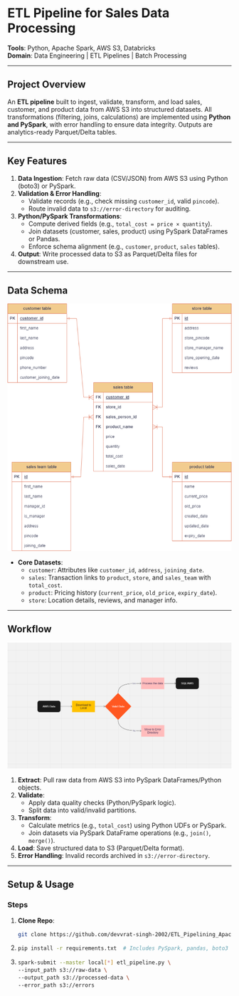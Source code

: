 # ETL Pipeline for Sales Data Processing

**Tools**: Python, Apache Spark, AWS S3, Databricks  
**Domain**: Data Engineering | ETL Pipelines | Batch Processing  

---

## Project Overview  
An **ETL pipeline** built to ingest, validate, transform, and load sales, customer, and product data from AWS S3 into structured datasets. All transformations (filtering, joins, calculations) are implemented using **Python and PySpark**, with error handling to ensure data integrity. Outputs are analytics-ready Parquet/Delta tables.  

---

## Key Features  
1. **Data Ingestion**: Fetch raw data (CSV/JSON) from AWS S3 using Python (boto3) or PySpark.  
2. **Validation & Error Handling**:  
   - Validate records (e.g., check missing `customer_id`, valid `pincode`).  
   - Route invalid data to `s3://error-directory` for auditing.  
3. **Python/PySpark Transformations**:  
   - Compute derived fields (e.g., `total_cost = price × quantity`).  
   - Join datasets (customer, sales, product) using PySpark DataFrames or Pandas.  
   - Enforce schema alignment (e.g., `customer`, `product`, `sales` tables).  
4. **Output**: Write processed data to S3 as Parquet/Delta files for downstream use.  

---

## Data Schema  
![Database Schema Diagram](docs/database_schema.drawio.png) 
- **Core Datasets**:  
  - `customer`: Attributes like `customer_id`, `address`, `joining_date`.  
  - `sales`: Transaction links to `product`, `store`, and `sales_team` with `total_cost`.  
  - `product`: Pricing history (`current_price`, `old_price`, `expiry_date`).  
  - `store`: Location details, reviews, and manager info.  

---

## Workflow  
![ETL Pipeline Architecture](docs/architecture.png)
1. **Extract**: Pull raw data from AWS S3 into PySpark DataFrames/Python objects.  
2. **Validate**:  
   - Apply data quality checks (Python/PySpark logic).  
   - Split data into valid/invalid partitions.  
3. **Transform**:  
   - Calculate metrics (e.g., `total_cost`) using Python UDFs or PySpark.  
   - Join datasets via PySpark DataFrame operations (e.g., `join()`, `merge()`).  
4. **Load**: Save structured data to S3 (Parquet/Delta format).  
5. **Error Handling**: Invalid records archived in `s3://error-directory`.  

---

## Setup & Usage  
### Steps  
1. **Clone Repo**:  
   ```bash  
   git clone https://github.com/devvrat-singh-2002/ETL_Pipelining_ApacheSpark.git

2. ```bash
   pip install -r requirements.txt  # Includes PySpark, pandas, boto3

3. ```bash
   spark-submit --master local[*] etl_pipeline.py \  
   --input_path s3://raw-data \  
   --output_path s3://processed-data \  
   --error_path s3://errors  
